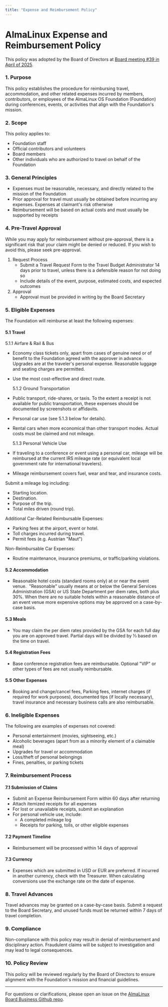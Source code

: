 ```yaml
---
title: "Expense and Reimbursement Policy"
---
```


# AlmaLinux Expense and Reimbursement Policy

This policy was adopted by the Board of Directors at [Board meeting #39 in April of 2025](/Transparency.html#minutes-of-almalinux-os-foundation-board-meetings).

### 1. Purpose

This policy establishes the procedure for reimbursing travel, accommodation, and other related expenses incurred by members, contributors, or employees of the AlmaLinux OS Foundation (Foundation) during conferences, events, or activities that align with the Foundation's mission.

### 2. Scope

This policy applies to:

- Foundation staff
- Official contributors and volunteers
- Board members
- Other individuals who are authorized to travel on behalf of the Foundation

### 3. General Principles

- Expenses must be reasonable, necessary, and directly related to the mission of the Foundation
- Prior approval for travel must usually be obtained before incurring any expenses. Expenses at claimant's risk otherwise
- Reimbursement will be based on actual costs and must usually be supported by receipts

### 4. Pre-Travel Approval

While you may apply for reimbursement without pre-approval, there is a significant risk that your claim might be denied or reduced. If you wish to avoid this, please seek pre-approval.

1.  Request Process
    - Submit a Travel Request Form to the Travel Budget Administrator 14 days prior to travel, unless there is a defensible reason for not doing so
    - Include details of the event, purpose, estimated costs, and expected outcomes
2.  Approval
    - Approval must be provided in writing by the Board Secretary

### 5. Eligible Expenses

The Foundation will reimburse at least the following expenses:

#### 5.1 Travel

5.1.1 Airfare & Rail & Bus

- Economy class tickets only, apart from cases of genuine need or of benefit to the Foundation agreed with the approver in advance. Upgrades are at the traveler's personal expense. Reasonable luggage and seating charges are permitted.
- Use the most cost-effective and direct route.

  5.1.2 Ground Transportation

- Public transport, ride-shares, or taxis. To the extent a receipt is not available for public transportation, these expenses should be documented by screenshots or affidavits.
- Personal car use (see 5.1.3 below for details).
- Rental cars when more economical than other transport modes. Actual costs must be claimed and not mileage.

  5.1.3 Personal Vehicle Use

- If traveling to a conference or event using a personal car, mileage will be reimbursed at the current IRS mileage rate (or equivalent local government rate for international travelers).
- Mileage reimbursement covers fuel, wear and tear, and insurance costs.

Submit a mileage log including:

- Starting location.
- Destination.
- Purpose of the trip.
- Total miles driven (round trip).

Additional Car-Related Reimbursable Expenses:

- Parking fees at the airport, event or hotel.
- Toll charges incurred during travel.
- Permit fees (e.g. Austrian "Maut")

Non-Reimbursable Car Expenses:

- Routine maintenance, insurance premiums, or traffic/parking violations.

#### 5.2 Accommodation

- Reasonable hotel costs (standard rooms only) at or near the event venue.  "Reasonable" usually means at or below the General Services Administration (GSA) or US State Department per diem rates, both plus 30%. When there are no suitable hotels within a reasonable distance of an event venue more expensive options may be approved on a case-by-case basis.

#### 5.3 Meals

- You may claim the per diem rates provided by the GSA for each full day you are on approved travel. Partial days will be divided by ⅓ based on the time on travel.

#### 5.4 Registration Fees

- Base conference registration fees are reimbursable. Optional "VIP" or other types of fees are not usually reimbursable.

#### 5.5 Other Expenses

- Booking and change/cancel fees, Parking fees, internet charges (if required for work purposes), documented tips (if locally necessary), travel insurance and necessary business calls are also reimbursable.

### 6. Ineligible Expenses

The following are examples of expenses not covered:

- Personal entertainment (movies, sightseeing, etc.)
- Alcoholic beverages (apart from as a minority element of a claimable meal)
- Upgrades for travel or accommodation
- Loss/theft of personal belongings
- Fines, penalties, or parking tickets

### 7. Reimbursement Process

#### 7.1 Submission of Claims

- Submit an Expense Reimbursement Form within 60 days after returning
- Attach itemized receipts for all expenses
- For lost or unavailable receipts, submit an explanation
- For personal vehicle use, include:
  - A completed mileage log
  - Receipts for parking, tolls, or other eligible expenses

#### 7.2 Payment Timeline

- Reimbursement will be processed within 14 days of approval

#### 7.3 Currency

- Expenses which are submitted in USD or EUR are preferred. If incurred in another currency, check with the Treasurer. When calculating conversions use the exchange rate on the date of expense.

### 8. Travel Advances

Travel advances may be granted on a case-by-case basis. Submit a request to the Board Secretary, and unused funds must be returned within 7 days of travel completion.

### 9. Compliance

Non-compliance with this policy may result in denial of reimbursement and disciplinary action. Fraudulent claims will be subject to investigation and may lead to legal consequences.

### 10. Policy Review

This policy will be reviewed regularly by the Board of Directors to ensure alignment with the Foundation's mission and financial guidelines.

---

For questions or clarifications, please open an issue on the [AlmaLinux Board Business Github repo](https://github.com/AlmaLinux/AlmaLinuxBoardBusiness).
